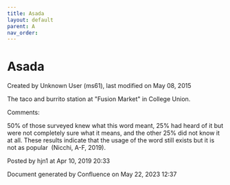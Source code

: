 ```yaml
---
title: Asada
layout: default
parent: A
nav_order:
---
```


# Asada

Created by  Unknown User (ms61), last modified on May 08, 2015

The taco and burrito station at &quot;Fusion Market&quot; in College Union.

Comments:

50% of those surveyed knew what this word meant, 25% had heard of it but were not completely sure what it means, and the other 25% did not know it at all. These results indicate that the usage of the word still exists but it is not as popular  (Nicchi, A-F, 2019). 

Posted by hjn1 at Apr 10, 2019 20:33

Document generated by Confluence on May 22, 2023 12:37



